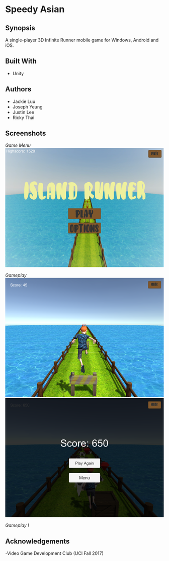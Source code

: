 # Speedy Asian

Synopsis
-
A single-player 3D Infinite Runner mobile game for Windows, Android and iOS.

Built With
--
- Unity

Authors
--
- Jackie Luu
- Joseph Yeung
- Justin Lee
- Ricky Thai

Screenshots
--
*Game Menu*
![Screenshot of game menu](/screenshots/menu.png?raw=true "*Game Menu*")


*Gameplay*
![Screenshot of gameplay](/screenshots/gameplay.png?raw=true "*Game Play*")
![Screenshot of game ending](/screenshots/gameend.png?raw=true "*Game End*")


*Gameplay*
!

Acknowledgements
--
-Video Game Development Club (UCI Fall 2017)


